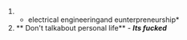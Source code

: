 1. * electrical engineeringand eunterpreneurship*
2. ** Don't talkabout personal life** 
        - ***Its fucked***
